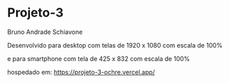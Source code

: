 # Projeto-3

Bruno Andrade Schiavone

Desenvolvido para desktop com telas de 1920 x 1080 com escala de 100%

e para smartphone com tela de 425 x 832 com escala de 100%

hospedado em: https://projeto-3-ochre.vercel.app/
